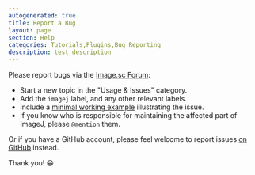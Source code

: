 ```yaml
---
autogenerated: true
title: Report a Bug
layout: page
section: Help
categories: Tutorials,Plugins,Bug Reporting
description: test description
---
```



Please report bugs via the [Image.sc Forum](https://forum.image.sc/):

-   Start a new topic in the "Usage & Issues" category.
-   Add the `imagej` label, and any other relevant labels.
-   Include a [minimal working example](/help/bug-reporting-best-practices) illustrating the issue.
-   If you know who is responsible for maintaining the affected part of ImageJ, please `@mention` them.

Or if you have a GitHub account, please feel welcome to report issues [on GitHub](https://github.com/imagej/imagej/issues) instead.

Thank you! 😁

  
